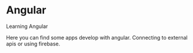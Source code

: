 # Angular
Learning Angular

Here you can find some apps develop with angular. Connecting to external apis or using firebase.
